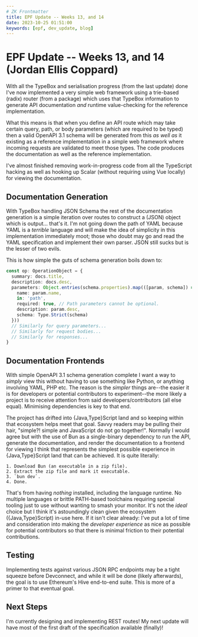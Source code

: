 ```yaml
---
# ZK Frontmatter
title: EPF Update -- Weeks 13, and 14
date: 2023-10-25 01:51:00
keywords: [epf, dev_update, blog]
---
```


[comment]: # (2023-10-02 to 2023-10-15)

# EPF Update -- Weeks 13, and 14 (Jordan Ellis Coppard)

With all the TypeBox and serialisation progress (from the last update) done I've now implemented a very simple web framework using a trie-based (radix) router (from a package) which uses that TypeBox information to generate API documentation _and_ runtime value-checking for the reference implementation.

What this means is that when you define an API route which may take certain query, path, or body parameters (which are required to be typed) then a valid OpenAPI 3.1 schema will be generated from this _as well as_ it existing as a reference implementation in a simple web framework where incoming requests are validated to meet those types. The code produces the documentation as well as the reference implementation.

I've almost finished removing work-in-progress code from all the TypeScript hacking as well as hooking up Scalar (without requiring using Vue locally) for viewing the documentation.


## Documentation Generation

With TypeBox handling JSON Schema the rest of the documentation generation is a simple iteration over routes to construct a (JSON) object which is output... that's it. I'm not going down the path of YAML because YAML is a _terrible_ language and will make the idea of simplicity in this implementation immediately moot; those who doubt may go and read the YAML specification and implement their own parser. JSON still sucks but is the lesser of two evils.

This is how simple the guts of schema generation boils down to:

```typescript
const op: OperationObject = {
  summary: docs.title,
  description: docs.desc,
  parameters: Object.entries(schema.properties).map(([param, schema]) => ({
    name: param.name,
    in: 'path',
    required: true, // Path parameters cannot be optional.
    description: param.desc,
    schema: Type.Strict(schema)
  }))
  // Similarly for query parameters...
  // Similarly for request bodies...
  // Similarly for responses...
}
```


## Documentation Frontends

With simple OpenAPI 3.1 schema generation complete I want a way to _simply_ view this without having to use something like Python, or anything involving YAML, PHP etc. The reason is the _simpler_ things are--the easier it is for developers or potential contributors to experiment--the more likely a project is to receive attention from said developers/contributors (all else equal). Minimising dependencies is key to that end.

The project has drifted into {Java,Type}Script land and so keeping within that ecosystem helps meet that goal. Savvy readers may be pulling their hair, "simple?! simple and JavaScript do not go together!". Normally I would agree but with the use of Bun as a single-binary dependency to run the API, generate the documentation, and render the documentation to a frontend for viewing I think that represents the simplest possible experience in {Java,Type}Script land that can be achieved. It is quite literally:

	1. Download Bun (an executable in a zip file).
	2. Extract the zip file and mark it executable.
	3. `bun dev`.
	4. Done.

That's from having _nothing_ installed, including the language runtime. No multiple languages or brittle PATH-based toolchains requiring special tooling just to use without wanting to smash your monitor. It's not the _ideal_ choice but I think it's astoundingly clean given the ecosystem ({Java,Type}Script) in-use here. If it isn't clear already: I've put a lot of time and consideration into making the _developer experience_ as nice as possible for potential contributors so that there is minimal friction to their potential contributions.


## Testing

Implementing tests against various JSON RPC endpoints may be a tight squeeze before Devconnect, and while it will be done (likely afterwards), the goal is to use Ethereum's Hive end-to-end suite. This is more of a primer to that eventual goal.


## Next Steps

I'm currently designing and implementing REST routes! My next update will have most of the first draft of the specification available (finally)!
